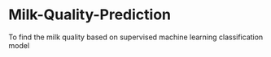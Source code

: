 # Milk-Quality-Prediction
To find the milk quality based on supervised machine learning classification model
